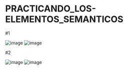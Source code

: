 # PRACTICANDO_LOS-ELEMENTOS_SEMANTICOS

#1

![image](https://github.com/user-attachments/assets/0d6efff7-ceb3-44b9-bc8d-8dee363397ef)
![image](https://github.com/user-attachments/assets/ca8f45b8-b431-42f5-bc2c-d9fbff5ecec1)


#2

![image](https://github.com/user-attachments/assets/e68a5f7d-57c3-4d80-a438-30620250a21a)
![image](https://github.com/user-attachments/assets/5a31836d-ebe8-4cee-8520-454e88db8369)


